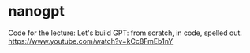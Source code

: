 # nanogpt

Code for the lecture: Let's build GPT: from scratch, in code, spelled out. https://www.youtube.com/watch?v=kCc8FmEb1nY 
